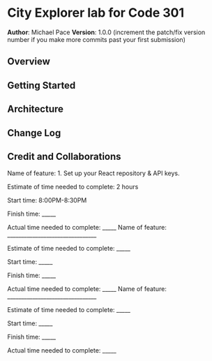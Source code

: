 # City Explorer lab for Code 301

**Author**: Michael Pace
**Version**: 1.0.0 (increment the patch/fix version number if you make more commits past your first submission)

## Overview
<!-- Provide a high level overview of what this application is and why you are building it, beyond the fact that it's an assignment for this class. (i.e. What's your problem domain?) -->

## Getting Started
<!-- What are the steps that a user must take in order to build this app on their own machine and get it running? -->

## Architecture
<!-- Provide a detailed description of the application design. What technologies (languages, libraries, etc) you're using, and any other relevant design information. -->

## Change Log
<!-- Use this area to document the iterative changes made to your application as each feature is successfully implemented. Use time stamps. Here's an example:

01-01-2001 4:59pm - Application now has a fully-functional express server, with a GET route for the location resource. -->

## Credit and Collaborations
<!-- Give credit (and a link) to other people or resources that helped you build this application. -->

Name of feature: 1. Set up your React repository & API keys.

Estimate of time needed to complete: 2 hours

Start time: 8:00PM-8:30PM

Finish time: _____

Actual time needed to complete: _____
Name of feature: ________________________________

Estimate of time needed to complete: _____

Start time: _____

Finish time: _____

Actual time needed to complete: _____
Name of feature: ________________________________

Estimate of time needed to complete: _____

Start time: _____

Finish time: _____

Actual time needed to complete: _____
